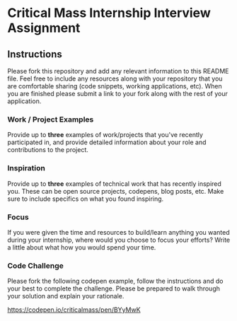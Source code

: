 # Critical Mass Internship Interview Assignment

## Instructions

Please fork this repository and add any relevant information to this README file. Feel free to include any resources along with your repository that you are comfortable sharing (code snippets, working applications, etc). When you are finished please submit a link to your fork along with the rest of your application.

### Work / Project Examples

Provide up to **three** examples of work/projects that you've recently participated in, and provide detailed information about your role and contributions to the project.

### Inspiration

Provide up to **three** examples of technical work that has recently inspired you. These can be open source projects, codepens, blog posts, etc. Make sure to include specifics on what you found inspiring.

### Focus

If you were given the time and resources to build/learn anything you wanted during your internship, where would you choose to focus your efforts? Write a little about what how you would spend your time.

### Code Challenge

Please fork the following codepen example, follow the instructions and do your best to complete the challenge. Please be prepared to walk through your solution and explain your rationale.

https://codepen.io/criticalmass/pen/BYyMwK
